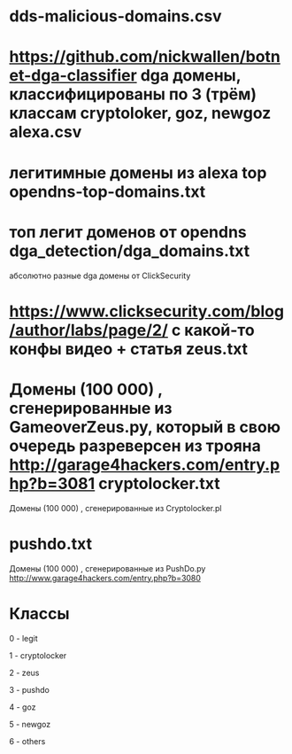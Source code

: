 dds-malicious-domains.csv
===
https://github.com/nickwallen/botnet-dga-classifier
dga домены, классифицированы по 3 (трём) классам cryptoloker, goz, newgoz
alexa.csv
===
легитимные домены из alexa top
opendns-top-domains.txt
===
топ легит доменов от opendns
dga_detection/dga_domains.txt
===
абсолютно разные dga домены от ClickSecurity

https://www.clicksecurity.com/blog/author/labs/page/2/ с какой-то конфы видео + статья
zeus.txt
===
Домены (100 000) , сгенерированные из GameoverZeus.py, который в свою очередь разреверсен из трояна http://garage4hackers.com/entry.php?b=3081
cryptolocker.txt
===
Домены (100 000) , сгенерированные из Сryptolocker.pl

pushdo.txt
====
Домены (100 000) , сгенерированные из PushDo.py
http://www.garage4hackers.com/entry.php?b=3080

Классы
===
0 - legit

1 - cryptolocker

2 - zeus

3 - pushdo

4 - goz

5 - newgoz

6 - others
